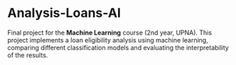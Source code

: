 # Analysis-Loans-AI
Final project for the **Machine Learning** course (2nd year, UPNA). This project implements a loan eligibility analysis using machine learning, comparing different classification models and evaluating the interpretability of the results.
